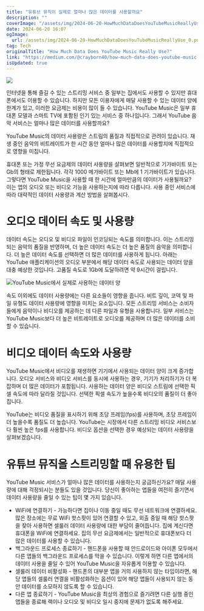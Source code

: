 ```yaml
---
title: "유튜브 뮤직이 실제로 얼마나 많은 데이터를 사용할까요"
description: ""
coverImage: "/assets/img/2024-06-20-HowMuchDataDoesYouTubeMusicReallyUse_0.png"
date: 2024-06-20 16:07
ogImage:
  url: /assets/img/2024-06-20-HowMuchDataDoesYouTubeMusicReallyUse_0.png
tag: Tech
originalTitle: "How Much Data Does YouTube Music Really Use?"
link: "https://medium.com/@crayborn40/how-much-data-does-youtube-music-really-use-221a1b435556"
isUpdated: true
---
```


<img src="/assets/img/2024-06-20-HowMuchDataDoesYouTubeMusicReallyUse_0.png" />

인터넷을 통해 즐길 수 있는 스트리밍 서비스 중 일부는 집에서도 사용할 수 있지만 휴대폰에서도 이용할 수 있습니다. 하지만 모든 이용자에게 매달 사용할 수 있는 데이터 양에 한계가 있고, 이러한 요금제는 비용이 많이 들 수 있습니다. YouTube Music은 일부 휴대폰 모델과 스마트 TV에 포함된 인기 있는 서비스 중 하나입니다. 그래서 YouTube 음악 서비스는 얼마나 많은 데이터를 사용할까요?

YouTube Music의 데이터 사용량은 스트림의 품질과 직접적으로 관려이 있습니다. 재생 중인 음악의 비트레이트가 한 시간 동안 얼마나 많은 데이터를 사용할지에 직접적으로 영향을 미칩니다.

휴대폰 또는 가정 무선 요금제의 데이터 사용량을 살펴보면 일반적으로 기가바이트 또는 Gb의 형태로 제한됩니다. 각각 1000 메가바이트 또는 Mb에 1 기가바이트가 있습니다. 그렇다면 YouTube Music을 사용할 때 한 시간에 얼마만큼의 데이터가 사용될까요? 이는 앱의 오디오 또는 비디오 기능을 사용하는지에 따라 다릅니다. 사용 중인 서비스에 따라 대략적인 데이터 사용량과 계산 방법을 살펴봅시다.

<!-- cozy-coder - 수평 -->

<ins class="adsbygoogle"
     style="display:block"
     data-ad-client="ca-pub-4877378276818686"
     data-ad-slot="1107185301"
     data-ad-format="auto"
     data-full-width-responsive="true"></ins>

<script>
     (adsbygoogle = window.adsbygoogle || []).push({});
</script>

# 오디오 데이터 속도 및 사용량

데이터 속도는 오디오 및 비디오 파일이 인코딩되는 속도를 의미합니다. 이는 스트리밍되는 음악의 품질을 반영하며, 더 높은 데이터 속도는 더 높은 품질의 음악을 의미합니다. 더 높은 데이터 속도를 선택하면 더 많은 데이터를 사용하게 됩니다. 아래는 YouTube 애플리케이션의 오디오 부분에서 해당 데이터 속도로 사용되는 데이터 양을 대충 예상한 것입니다. 고품질 속도로 1Gb에 도달하려면 약 9시간이 걸립니다.

![YouTube Music에서 실제로 사용하는 데이터 양](/assets/img/2024-06-20-HowMuchDataDoesYouTubeMusicReallyUse_1.png)

속도 이외에도 데이터 사용량에는 다른 요소들이 영향을 줍니다. 비트 깊이, 코덱 및 파일 유형도 데이터 사용량에 영향을 미치는 요소입니다. 모든 스트리밍 서비스는 소비자들에게 음악이나 비디오를 제공하는 데 다른 파일과 유형을 사용합니다. 일부 서비스는 YouTube Music보다 더 높은 비트레이트로 오디오를 제공하며 더 많은 데이터를 소비할 수 있습니다.

<!-- cozy-coder - 수평 -->

<ins class="adsbygoogle"
     style="display:block"
     data-ad-client="ca-pub-4877378276818686"
     data-ad-slot="1107185301"
     data-ad-format="auto"
     data-full-width-responsive="true"></ins>

<script>
     (adsbygoogle = window.adsbygoogle || []).push({});
</script>

# 비디오 데이터 속도와 사용량

YouTube Music에서 비디오를 재생하면 기기에서 사용되는 데이터 양이 크게 증가합니다. 오디오 서비스와 비디오 서비스를 동시에 사용하는 경우, 기기가 처리하기가 더 복잡하며 더 많은 데이터가 포함됩니다. 사용하는 데이터 양은 비디오 스트림에 선택한 픽셀 속도에 따라 달라질 것입니다. 선택한 픽셀 속도가 높을수록 비디오의 품질이 더 좋아집니다.

YouTube는 비디오 품질을 표시하기 위해 초당 프레임(fps)를 사용하며, 초당 프레임이 더 높을수록 품질도 더 높습니다. YouTube는 시장에서 다른 스트리밍 비디오 서비스보다 훨씬 높은 fps를 사용합니다. 비디오 옵션을 선택한 경우 예상되는 데이터 사용량을 살펴보겠습니다.

<!-- cozy-coder - 수평 -->

<ins class="adsbygoogle"
     style="display:block"
     data-ad-client="ca-pub-4877378276818686"
     data-ad-slot="1107185301"
     data-ad-format="auto"
     data-full-width-responsive="true"></ins>

<script>
     (adsbygoogle = window.adsbygoogle || []).push({});
</script>

# 유튜브 뮤직을 스트리밍할 때 유용한 팁

YouTube Music 서비스가 얼마나 많은 데이터를 사용하는지 궁금하신가요? 매달 사용량에 대해 걱정되시는 분들도 있을 것입니다. 당신이 좋아하는 앱들을 여전히 즐기면서 데이터 사용량을 줄일 수 있는 팁이 몇 가지 있습니다.

- WiFi에 연결하기 - 가능하다면 집이나 이동 중일 때도 무선 네트워크에 연결하세요. 많은 장소에는 무료 WiFi 핫스팟이 있어 연결할 수 있고, 외출 중일 때 해당 핫스팟을 찾아 사용하면 셀룰러 데이터 사용량에 대한 부담이 줄어듭니다. 집에 계신다면 휴대폰을 WiFi에 연결하세요. 집의 무선 요금제에서는 일반적으로 휴대폰보다 더 많은 데이터를 사용할 수 있습니다.
- 백그라운드 프로세스 종료하기 - 핸드폰을 사용할 때 안드로이드와 아이폰 모두에서 다른 앱들의 백그라운드 프로세스를 막을 수 있습니다. 이렇게 하면 다른 앱에서의 데이터 사용을 줄일 수 있어 YouTube Music을 자유롭게 이용할 수 있습니다.
- 셀룰러 데이터 비활성화 - 핸드폰의 대부분 앱을 거의 사용하지 않는 타입이라면, 해당 앱들의 셀룰러 연결을 비활성화하는 옵션이 있어 해당 앱들이 사용되지 않는 동안 데이터를 소모하지 않도록 할 수 있습니다.
- 다른 앱 종료하기 - YouTube Music을 최상의 경험으로 즐기려면 다른 실행 중인 앱들을 종료해 랙이나 오디오 및 비디오 일시 중지에 문제가 없도록 해주세요.
